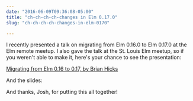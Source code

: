 ```yaml
---
date: "2016-06-09T09:36:08-05:00"
title: "ch-ch-ch-ch-changes in Elm 0.17.0"
slug: "ch-ch-ch-ch-changes-in-elm-0170"

---
```


I recently presented a talk on migrating from Elm 0.16.0 to Elm 0.17.0 at the
Elm remote meetup. I also gave the talk at the St. Louis Elm meetup, so if you
weren't able to make it, here's your chance to see the presentation:

<!--more-->

[Migrating from Elm 0.16 to 0.17, by Brian Hicks](https://www.dailydrip.com/topics/elm-remote-meetup/drips/migrating-from-elm-0-16-to-0-17-by-brian-hicks)

And the slides:

<script async class="speakerdeck-embed" data-id="30ae9492eb0d48549c7b8717fe2e9a63" data-ratio="1.77777777777778" src="//speakerdeck.com/assets/embed.js"></script>

And thanks, Josh, for putting this all together!
